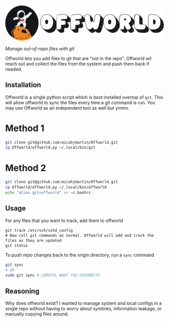 ![Offworld](./logo.png)

_Manage out-of-repo files with git_  


Offworld lets you add files to git that are "not in the repo". Offworld wil reach out
and collect the files from the system and push them back if needed.

## Installation
Offworld is a single python script which is _best_ installed overtop of `git`. This will allow
offworld to sync the files every time a git command is run. You may use Offworld as an independent tool as well but ymmv.

# Method 1
```bash
git clone git@github.com:micahjmartin/Offworld.git
cp Offworld/offworld.py ~/.local/bin/git
```

# Method 2
```bash
git clone git@github.com:micahjmartin/Offworld.git
cp Offworld/offworld.py ~/.local/bin/offworld
echo "alias git=offworld" >> ~/.bashrc
```

## Usage
For any files that you want to track, add them to offworld
```
git track /etc/ssh/sshd_config
# Now call git commands as normal. Offworld will add and track the files as they are updated
git status
```

To push repo changes back to the origin directory, run a `sync` command

```bash
git sync
# OR
sudo git sync # CAREFUL WHAT YOU OVERWRITE
```

## Reasoning
Why does offworld exist? I wanted to manage system and local configs in a single repo without having to worry about symlinks, information leakage, or manually copying files around.